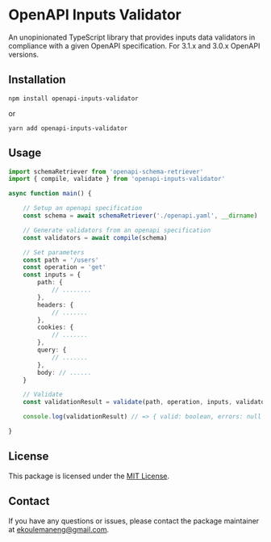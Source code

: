 # OpenAPI Inputs Validator
An unopinionated TypeScript library that provides inputs data validators in compliance with a given OpenAPI specification. For 3.1.x and 3.0.x OpenAPI versions.

## Installation

```
npm install openapi-inputs-validator
```
or 
```
yarn add openapi-inputs-validator
```

## Usage

```typescript
import schemaRetriever from 'openapi-schema-retriever'
import { compile, validate } from 'openapi-inputs-validator'

async function main() {

    // Setup an openapi specification
    const schema = await schemaRetriever('./openapi.yaml', __dirname)

    // Generate validators from an openapi specification
    const validators = await compile(schema)

    // Set parameters
    const path = '/users'
    const operation = 'get'
    const inputs = {
        path: {
            // ........
        },
        headers: {
            // .......
        },
        cookies: {
            // .......
        },
        query: {
            // .......
        },
        body: // ......
    }

    // Validate
    const validationResult = validate(path, operation, inputs, validators)

    console.log(validationResult) // => { valid: boolean, errors: null | string | {...} | undefined }

}
```

## License
This package is licensed under the [MIT License](https://opensource.org/licenses/mit).

## Contact
If you have any questions or issues, please contact the package maintainer at ekoulemaneng@gmail.com.